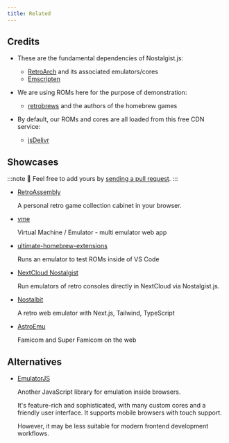 ```yaml
---
title: Related
---
```


## Credits

+ These are the fundamental dependencies of Nostalgist.js:
  + [RetroArch](https://www.retroarch.com/) and its associated emulators/cores
  + [Emscripten](https://emscripten.org/)

+ We are using ROMs here for the purpose of demonstration:
  + [retrobrews](https://retrobrews.github.io/) and the authors of the homebrew games

+ By default, our ROMs and cores are all loaded from this free CDN service:
  + [jsDelivr](https://www.jsdelivr.com/)

## Showcases

:::note
👋 Feel free to add yours by [sending a pull request](https://github.com/arianrhodsandlot/nostalgist/blob/main/docs/src/content/docs/guides/related.md#showcases).
:::

+ [RetroAssembly](https://github.com/arianrhodsandlot/retroassembly)

  A personal retro game collection cabinet in your browser.

+ [vme](https://github.com/gitGalu/vme)

  Virtual Machine / Emulator - multi emulator web app

+ [ultimate-homebrew-extensions](https://github.com/longjoel/ultimate-homebrew-extensions)

  Runs an emulator to test ROMs inside of VS Code

+ [NextCloud Nostalgist](https://github.com/RobLoach/nextcloud-nostalgist)

  Run emulators of retro consoles directly in NextCloud via Nostalgist.js.

+ [Nostalbit](https://github.com/iDarkSSJ/Nostalbit)

  A retro web emulator with Next.js, Tailwind, TypeScript

+ [AstroEmu](https://github.com/syed-sakeeb-ahmed/AstroEmu)

  Famicom and Super Famicom on the web

## Alternatives
+ [EmulatorJS](https://emulatorjs.org/)

  Another JavaScript library for emulation inside browsers.

  It's feature-rich and sophisticated, with many custom cores and a friendly user interface. It supports mobile browsers with touch support.

  However, it may be less suitable for modern frontend development workflows.
